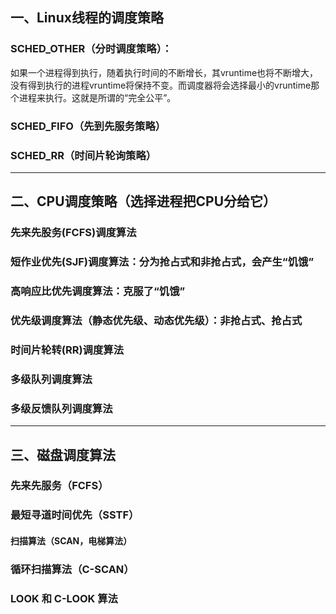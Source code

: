 ## 一、Linux线程的调度策略

### SCHED_OTHER（分时调度策略）：

如果一个进程得到执行，随着执行时间的不断增长，其vruntime也将不断增大，没有得到执行的进程vruntime将保持不变。而调度器将会选择最小的vruntime那个进程来执行。这就是所谓的“完全公平”。

### SCHED_FIFO（先到先服务策略）

### SCHED_RR（时间片轮询策略）

------

## 二、CPU调度策略（选择进程把CPU分给它）

### 先来先股务(FCFS)调度算法

### 短作业优先(SJF)调度算法：分为抢占式和非抢占式，会产生“饥饿”

### 高响应比优先调度算法：克服了“饥饿”

### 优先级调度算法（静态优先级、动态优先级）：非抢占式、抢占式

### 时间片轮转(RR)调度算法

### 多级队列调度算法

### 多级反馈队列调度算法

------

## 三、磁盘调度算法

### 先来先服务（FCFS）

### 最短寻道时间优先（SSTF）

#### 扫描算法（SCAN，电梯算法）

### 循环扫描算法（C-SCAN）

### LOOK 和 C-LOOK 算法